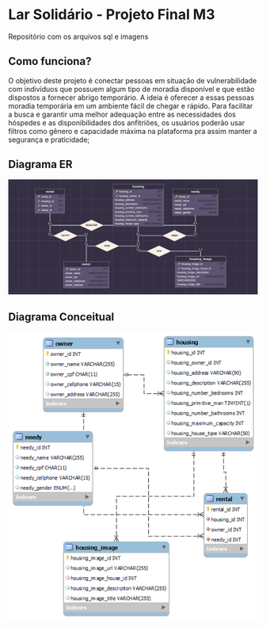 # Lar Solidário - Projeto Final M3
Repositório com os arquivos sql e imagens
## Como funciona?
O objetivo deste projeto é conectar pessoas em situação de vulnerabilidade com indivíduos que possuem algum tipo de moradia disponível e que estão dispostos a fornecer abrigo temporário. A ideia é oferecer a essas pessoas moradia temporária em um ambiente fácil de chegar e rápido. Para facilitar a busca e garantir uma melhor adequação entre as necessidades dos hóspedes e as disponibilidades dos anfitriões, os usuários poderão usar filtros como gênero e capacidade máxima na plataforma pra assim manter a segurança e praticidade;

## Diagrama ER
![Diagrama ER](images/diagram1.png)

## Diagrama Conceitual
![Diagrama Conceitual](images/diagram2.png)
